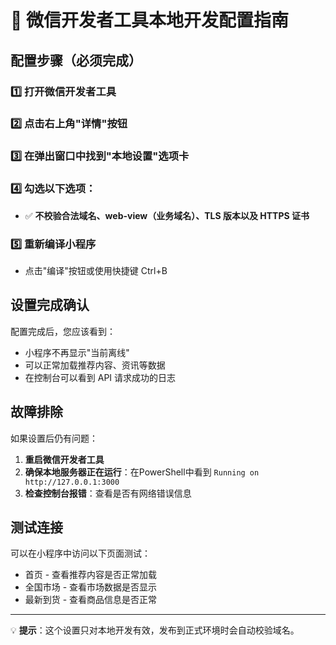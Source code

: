 # 🔧 微信开发者工具本地开发配置指南

## 配置步骤（必须完成）

### 1️⃣ 打开微信开发者工具

### 2️⃣ 点击右上角"详情"按钮

### 3️⃣ 在弹出窗口中找到"本地设置"选项卡

### 4️⃣ 勾选以下选项：
- ✅ **不校验合法域名、web-view（业务域名）、TLS 版本以及 HTTPS 证书**

### 5️⃣ 重新编译小程序
- 点击"编译"按钮或使用快捷键 Ctrl+B

## 设置完成确认

配置完成后，您应该看到：
- 小程序不再显示"当前离线"
- 可以正常加载推荐内容、资讯等数据
- 在控制台可以看到 API 请求成功的日志

## 故障排除

如果设置后仍有问题：

1. **重启微信开发者工具**
2. **确保本地服务器正在运行**：在PowerShell中看到 `Running on http://127.0.0.1:3000`
3. **检查控制台报错**：查看是否有网络错误信息

## 测试连接

可以在小程序中访问以下页面测试：
- 首页 - 查看推荐内容是否正常加载
- 全国市场 - 查看市场数据是否显示
- 最新到货 - 查看商品信息是否正常

---

💡 **提示**：这个设置只对本地开发有效，发布到正式环境时会自动校验域名。 